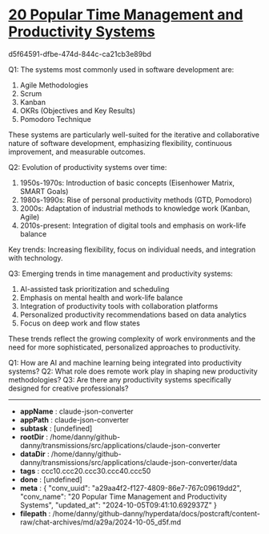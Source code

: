 # [20 Popular Time Management and Productivity Systems](https://claude.ai/chat/a29aa4f2-f127-4809-86e7-767c09619dd2)

d5f64591-dfbe-474d-844c-ca21cb3e89bd

 Q1: The systems most commonly used in software development are:

1. Agile Methodologies
2. Scrum
3. Kanban
4. OKRs (Objectives and Key Results)
5. Pomodoro Technique

These systems are particularly well-suited for the iterative and collaborative nature of software development, emphasizing flexibility, continuous improvement, and measurable outcomes.

Q2: Evolution of productivity systems over time:

1. 1950s-1970s: Introduction of basic concepts (Eisenhower Matrix, SMART Goals)
2. 1980s-1990s: Rise of personal productivity methods (GTD, Pomodoro)
3. 2000s: Adaptation of industrial methods to knowledge work (Kanban, Agile)
4. 2010s-present: Integration of digital tools and emphasis on work-life balance

Key trends: Increasing flexibility, focus on individual needs, and integration with technology.

Q3: Emerging trends in time management and productivity systems:

1. AI-assisted task prioritization and scheduling
2. Emphasis on mental health and work-life balance
3. Integration of productivity tools with collaboration platforms
4. Personalized productivity recommendations based on data analytics
5. Focus on deep work and flow states

These trends reflect the growing complexity of work environments and the need for more sophisticated, personalized approaches to productivity.

Q1: How are AI and machine learning being integrated into productivity systems?
Q2: What role does remote work play in shaping new productivity methodologies?
Q3: Are there any productivity systems specifically designed for creative professionals?

---

* **appName** : claude-json-converter
* **appPath** : claude-json-converter
* **subtask** : [undefined]
* **rootDir** : /home/danny/github-danny/transmissions/src/applications/claude-json-converter
* **dataDir** : /home/danny/github-danny/transmissions/src/applications/claude-json-converter/data
* **tags** : ccc10.ccc20.ccc30.ccc40.ccc50
* **done** : [undefined]
* **meta** : {
  "conv_uuid": "a29aa4f2-f127-4809-86e7-767c09619dd2",
  "conv_name": "20 Popular Time Management and Productivity Systems",
  "updated_at": "2024-10-05T09:41:10.692937Z"
}
* **filepath** : /home/danny/github-danny/hyperdata/docs/postcraft/content-raw/chat-archives/md/a29a/2024-10-05_d5f.md